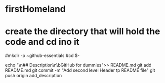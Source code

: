 # firstHomeland
# create the directory that will hold the code and cd ino it
#mkdir -p ~github-essentials
#cd $-


echo "\n## Description\n\bGitHub for dummies">> README.md
git add README.md
git commit -m "Add second level Header tp README file"
git push origin add_description
